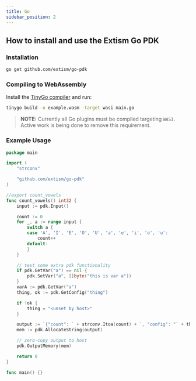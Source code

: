 ```yaml
---
title: Go
sidebar_position: 2
---
```


## How to install and use the Extism Go PDK

### Installation

```sh
go get github.com/extism/go-pdk
```

### Compiling to WebAssembly

Install the [TinyGo compiler](https://tinygo.org/getting-started/install/) and run:

```sh
tinygo build -o example.wasm -target wasi main.go
```

> **NOTE:** Currently all Go plugins must be compiled targeting `WASI`. Active work is being done to 
remove this requirement.

### Example Usage
```go title=main.go
package main

import (
	"strconv"

	"github.com/extism/go-pdk"
)

//export count_vowels
func count_vowels() int32 {
	input := pdk.Input()

	count := 0
	for _, a := range input {
		switch a {
		case 'A', 'I', 'E', 'O', 'U', 'a', 'e', 'i', 'o', 'u':
			count++
		default:
		}
	}

	// test some extra pdk functionality
	if pdk.GetVar("a") == nil {
		pdk.SetVar("a", []byte("this is var a"))
	}
	varA := pdk.GetVar("a")
	thing, ok := pdk.GetConfig("thing")

	if !ok {
		thing = "<unset by host>"
	}

	output := `{"count": ` + strconv.Itoa(count) + `, "config": "` + thing + `", "a": "` + string(varA) + `"}`
	mem := pdk.AllocateString(output)

	// zero-copy output to host
	pdk.OutputMemory(mem)

	return 0
}

func main() {}
```
